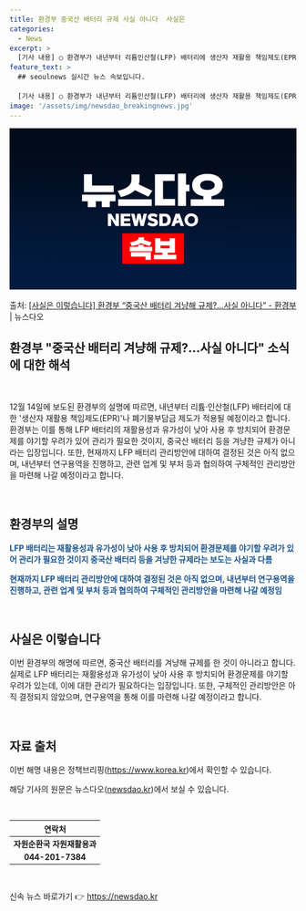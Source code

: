 ```yaml
---
title: 환경부 중국산 배터리 규제 사실 아니다  사실은
categories:
  - News
excerpt: >
  [기사 내용] ○ 환경부가 내년부터 리튬인산철(LFP) 배터리에 생산자 재활용 책임제도(EPR) 또는 폐기물…
feature_text: >
  ## seoulnews 실시간 뉴스 속보입니다.

  [기사 내용] ○ 환경부가 내년부터 리튬인산철(LFP) 배터리에 생산자 재활용 책임제도(EPR) 또는 폐기물…
image: '/assets/img/newsdao_breakingnews.jpg'
---
```


![뉴스다오 속보](/assets/img/newsdao_breakingnews.jpg)

<p>출처: <a href="https://newsdao.kr/2817" rel="dofollow">[사실은 이렇습니다] 환경부 “중국산 배터리 겨냥해 규제?…사실 아니다” - 환경부</a> | 뉴스다오</p>

<h2>환경부 "중국산 배터리 겨냥해 규제?…사실 아니다" 소식에 대한 해석</h2>
<p data-ke-size="size16">&nbsp;</p>
<p>12월 14일에 보도된 환경부의 설명에 따르면, 내년부터 리튬·인산철(LFP) 배터리에 대한 '생산자 재활용 책임제도(EPR)'나 폐기물부담금 제도가 적용될 예정이라고 합니다. 환경부는 이를 통해 LFP 배터리의 재활용성과 유가성이 낮아 사용 후 방치되어 환경문제를 야기할 우려가 있어 관리가 필요한 것이지, 중국산 배터리 등을 겨냥한 규제가 아니라는 입장입니다. 또한, 현재까지 LFP 배터리 관리방안에 대하여 결정된 것은 아직 없으며, 내년부터 연구용역을 진행하고, 관련 업계 및 부처 등과 협의하여 구체적인 관리방안을 마련해 나갈 예정이라고 합니다.</p>
<p data-ke-size="size16">&nbsp;</p>
<h2 data-ke-size="size26">환경부의 설명</h2>
<p><b><span style="color: #1a5490;">LFP 배터리는 재활용성과 유가성이 낮아 사용 후 방치되어 환경문제를 야기할 우려가 있어 관리가 필요한 것이지 중국산 배터리 등을 겨냥한 규제라는 보도는 사실과 다름</span></b></p>
<p><b><span style="color: #1a5490;">현재까지 LFP 배터리 관리방안에 대하여 결정된 것은 아직 없으며, 내년부터 연구용역을 진행하고, 관련 업계 및 부처 등과 협의하여 구체적인 관리방안을 마련해 나갈 예정임</span></b></p>
<p data-ke-size="size16">&nbsp;</p>
<h2 data-ke-size="size26">사실은 이렇습니다</h2>
<p>이번 환경부의 해명에 따르면, 중국산 배터리를 겨냥해 규제를 한 것이 아니라고 합니다. 실제로 LFP 배터리는 재활용성과 유가성이 낮아 사용 후 방치되어 환경문제를 야기할 우려가 있는데, 이에 대한 관리가 필요하다는 입장입니다. 또한, 구체적인 관리방안은 아직 결정되지 않았으며, 연구용역을 통해 이를 마련해 나갈 예정이라고 합니다.</p>
<p data-ke-size="size16">&nbsp;</p>
<h2 data-ke-size="size26">자료 출처</h2>
<p>이번 해명 내용은 정책브리핑(<a href="https://https://www.korea.kr">https://www.korea.kr</a>)에서 확인할 수 있습니다.</p>
<p>해당 기사의 원문은 뉴스다오(<a href="https://newsdao.kr/2817">newsdao.kr</a>)에서 보실 수 있습니다.</p>
<p data-ke-size="size16">&nbsp;</p>
<table>
<thead>
<tr>
<th style="text-align: center;">연락처</th>
</tr>
</thead>
<tbody>
<tr>
<td style="text-align: center; height: 17px;"><b>자원순환국 자원재활용과</b></td>
</tr>
<tr>
<td style="text-align: center; height: 17px;"><b>044-201-7384</b></td>
</tr>
</tbody>
</table>
<p data-ke-size="size16">&nbsp;</p> 

신속 뉴스 바로가기 👉 <a href="https://newsdao.kr" rel="dofollow">https://newsdao.kr</a>


